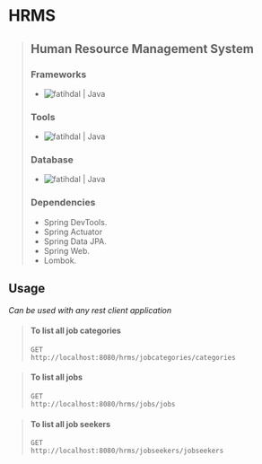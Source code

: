 # HRMS

> ## Human Resource Management System
>
> ### Frameworks
> - <img alt="fatihdal | Java" src="https://img.shields.io/badge/-Spring%20Boot-succes?logoWidth=40?style=for-the-badge&logo=spring&logoColor=white"></img>
> ### Tools
> - <img alt="fatihdal | Java" src="https://img.shields.io/badge/-Maven-lightgrey?logoWidth=40?style=for-the-badge&logo=apache-maven&logoColor=white"></img>
> ### Database
> - <img alt="fatihdal | Java" src="https://img.shields.io/badge/-PostgreSQL-9cf?logoWidth=40?style=for-the-badge&logo=postgresql&logoColor=white"></img>
> ### Dependencies
> - Spring DevTools.
> - Spring Actuator
> - Spring Data JPA.
> - Spring Web.
> - Lombok.

## Usage

*Can be used with any rest client application*

> #### To list all job categories
> ```
> GET
> http://localhost:8080/hrms/jobcategories/categories
> ``` 

 
> #### To list all jobs
>```
>GET
>http://localhost:8080/hrms/jobs/jobs
>```

>#### To list all job seekers
>```
>GET
>http://localhost:8080/hrms/jobseekers/jobseekers
>```